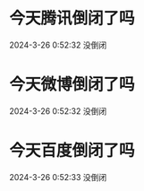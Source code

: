 # 今天腾讯倒闭了吗

2024-3-26 0:52:32 没倒闭

# 今天微博倒闭了吗

2024-3-26 0:52:32 没倒闭

# 今天百度倒闭了吗

2024-3-26 0:52:33 没倒闭

